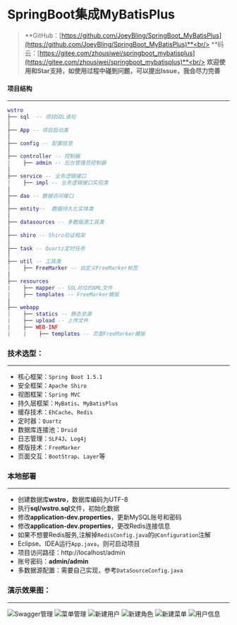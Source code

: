 # SpringBoot集成MyBatisPlus

> **GitHub：[https://github.com/JoeyBling/SpringBoot_MyBatisPlus](https://github.com/JoeyBling/SpringBoot_MyBatisPlus)**<br/>
> **码云：[https://gitee.com/zhousiwei/springboot_mybatisplus](https://gitee.com/zhousiwei/springboot_mybatisplus)**<br/>
> **欢迎使用和Star支持，如使用过程中碰到问题，可以提出Issue，我会尽力完善**

#### 项目结构

--------------------------------------------
```lua
wstro
├── sql  -- 项目SQL语句
│
├── App -- 项目启动类
│
├── config -- 配置信息
│
├── controller -- 控制器
|    ├── admin -- 后台管理员控制器
│
├── service -- 业务逻辑接口
|    ├── impl -- 业务逻辑接口实现类
│
├── dao -- 数据访问接口
│
├── entity--  数据持久化实体类
│
├── datasources -- 多数据源工具类
│
├── shiro -- Shiro验证框架
│
├── task -- Quartz定时任务
│
├── util -- 工具类
|    ├── FreeMarker -- 自定义FreeMarker标签
│
├── resources
|    ├── mapper -- SQL对应的XML文件
|    ├── templates -- FreeMarker模版
│
├── webapp
|    ├── statics -- 静态资源
|    ├── upload -- 上传文件
|    ├── WEB-INF
|    |    ├── templates -- 页面FreeMarker模版
```

### 技术选型：
--------------------------------------------
- 核心框架：`Spring Boot 1.5.1`
- 安全框架：`Apache Shiro`
- 视图框架：`Spring MVC`
- 持久层框架：`MyBatis`、`MyBatisPlus`
- 缓存技术：`EhCache`、`Redis`
- 定时器：`Quartz`
- 数据库连接池：`Druid`
- 日志管理：`SLF4J`、`Log4j`
- 模版技术：`FreeMarker`
- 页面交互：`BootStrap`、`Layer`等

### 本地部署
--------------------------------------------
- 创建数据库**wstro**，数据库编码为UTF-8
- 执行**sql/wstro.sql**文件，初始化数据
- 修改**application-dev.properties**，更新MySQL账号和密码
- 修改**application-dev.properties**，更改Redis连接信息
- 如果不想要Redis服务,注解掉`RedisConfig.java`的`@Configuration`注解
- Eclipse、IDEA运行```App.java```，则可启动项目
- 项目访问路径：http://localhost/admin
- 账号密码：**admin/admin**
- 多数据源配置：需要自己实现，参考`DataSourceConfig.java`

### 演示效果图：
--------------------------------------------
![](https://images.gitee.com/uploads/images/2019/0308/142257_190114f4_1251167.png "Swagger管理")
![](https://images.gitee.com/uploads/images/2019/0308/142257_ca1ca7bb_1251167.png "菜单管理")
![](https://images.gitee.com/uploads/images/2019/0308/142256_080fd2e4_1251167.png "新建用户")
![](https://images.gitee.com/uploads/images/2019/0308/142257_4e58e80c_1251167.png "新建角色")
![](https://images.gitee.com/uploads/images/2019/0308/142257_b87a3779_1251167.png "新建菜单")
![](https://images.gitee.com/uploads/images/2019/0308/142257_3b6c2e24_1251167.png "用户信息")
